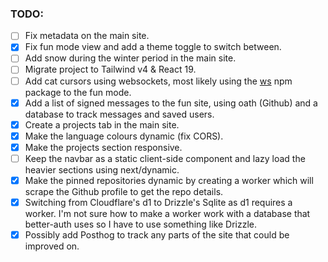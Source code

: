 ### TODO:

- [ ] Fix metadata on the main site.
- [x] Fix fun mode view and add a theme toggle to switch between.
- [ ] Add snow during the winter period in the main site.
- [ ] Migrate project to Tailwind v4 & React 19.
- [ ] Add cat cursors using websockets, most likely using the [ws](https://www.npmjs.com/package/ws) npm package to the fun mode.
- [x] Add a list of signed messages to the fun site, using oath (Github) and a database to track messages and saved users.
- [x] Create a projects tab in the main site.
- [x] Make the language colours dynamic (fix CORS).
- [x] Make the projects section responsive.
- [ ] Keep the navbar as a static client-side component and lazy load the heavier sections using next/dynamic.
- [x] Make the pinned repositories dynamic by creating a worker which will scrape the Github profile to get the repo details.
- [x] Switching from Cloudflare's d1 to Drizzle's Sqlite as d1 requires a worker. I'm not sure how to make a worker work with a database that better-auth uses so I have to use something like Drizzle.
- [x] Possibly add Posthog to track any parts of the site that could be improved on.
